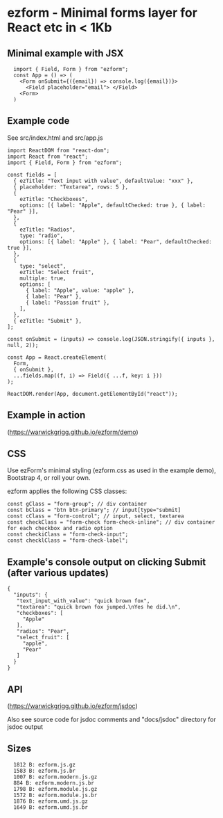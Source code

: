# ezform - Minimal forms layer for React etc in < 1Kb

## Minimal example with JSX

```
  import { Field, Form } from "ezform";
  const App = () => (
    <Form onSubmit={({email}) => console.log({email})}>
      <Field placeholder="email"> </Field>
    <Form>
  )
```

## Example code

See src/index.html and src/app.js

```
import ReactDOM from "react-dom";
import React from "react";
import { Field, Form } from "ezform";

const fields = [
  { ezTitle: "Text input with value", defaultValue: "xxx" },
  { placeholder: "Textarea", rows: 5 },
  {
    ezTitle: "Checkboxes",
    options: [{ label: "Apple", defaultChecked: true }, { label: "Pear" }],
  },
  {
    ezTitle: "Radios",
    type: "radio",
    options: [{ label: "Apple" }, { label: "Pear", defaultChecked: true }],
  },
  {
    type: "select",
    ezTitle: "Select fruit",
    multiple: true,
    options: [
      { label: "Apple", value: "apple" },
      { label: "Pear" },
      { label: "Passion fruit" },
    ],
  },
  { ezTitle: "Submit" },
];

const onSubmit = (inputs) => console.log(JSON.stringify({ inputs }, null, 2));

const App = React.createElement(
  Form,
  { onSubmit },
  ...fields.map((f, i) => Field({ ...f, key: i }))
);

ReactDOM.render(App, document.getElementById("react"));
```

## Example in action

(https://warwickgrigg.github.io/ezform/demo)

## CSS

Use ezForm's minimal styling (ezform.css as used in the example demo), Bootstrap 4, or roll your own.

ezform applies the following CSS classes:

```
const gClass = "form-group"; // div container
const bClass = "btn btn-primary"; // input[type="submit]
const cClass = "form-control"; // input, select, textarea
const checkClass = "form-check form-check-inline"; // div container for each checkbox and radio option
const checkiClass = "form-check-input";
const checklClass = "form-check-label";
```

## Example's console output on clicking Submit (after various updates)

```
{
  "inputs": {
   "text_input_with_value": "quick brown fox",
   "textarea": "quick brown fox jumped.\nYes he did.\n",
   "checkboxes": [
     "Apple"
   ],
   "radios": "Pear",
   "select_fruit": [
     "apple",
     "Pear"
   ]
  }
}
```

## API

(https://warwickgrigg.github.io/ezform/jsdoc)

Also see source code for jsdoc comments and "docs/jsdoc" directory for jsdoc output

## Sizes

```
  1812 B: ezform.js.gz
  1583 B: ezform.js.br
  1007 B: ezform.modern.js.gz
  884 B: ezform.modern.js.br
  1798 B: ezform.module.js.gz
  1572 B: ezform.module.js.br
  1876 B: ezform.umd.js.gz
  1649 B: ezform.umd.js.br
```
